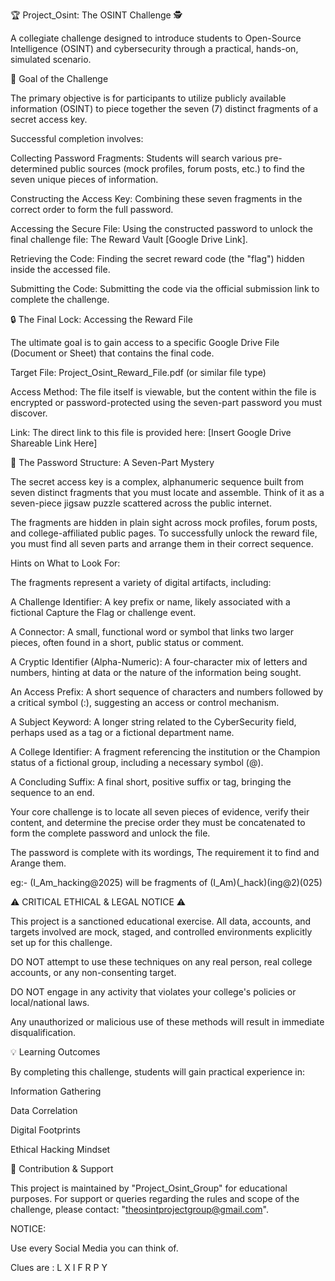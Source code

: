 🏆 Project_Osint: The OSINT Challenge 🕵️

A collegiate challenge designed to introduce students to Open-Source Intelligence (OSINT) and cybersecurity through a practical, hands-on, simulated scenario.


🎯 Goal of the Challenge

The primary objective is for participants to utilize publicly available information (OSINT) to piece together the seven (7) distinct fragments of a secret access key.


Successful completion involves:

Collecting Password Fragments: Students will search various pre-determined public sources (mock profiles, forum posts, etc.) to find the seven unique pieces of information.

Constructing the Access Key: Combining these seven fragments in the correct order to form the full password.

Accessing the Secure File: Using the constructed password to unlock the final challenge file: The Reward Vault [Google Drive Link].

Retrieving the Code: Finding the secret reward code (the "flag") hidden inside the accessed file.

Submitting the Code: Submitting the code via the official submission link to complete the challenge.

🔒 The Final Lock: Accessing the Reward File

The ultimate goal is to gain access to a specific Google Drive File (Document or Sheet) that contains the final code.


Target File: Project_Osint_Reward_File.pdf (or similar file type)

Access Method: The file itself is viewable, but the content within the file is encrypted or password-protected using the seven-part password you must discover.

Link: The direct link to this file is provided here: [Insert Google Drive Shareable Link Here]


🧩 The Password Structure: A Seven-Part Mystery

The secret access key is a complex, alphanumeric sequence built from seven distinct fragments that you must locate and assemble. Think of it as a seven-piece jigsaw puzzle scattered across the public internet.


The fragments are hidden in plain sight across mock profiles, forum posts, and college-affiliated public pages. To successfully unlock the reward file, you must find all seven parts and arrange them in their correct sequence.


Hints on What to Look For:

The fragments represent a variety of digital artifacts, including:


A Challenge Identifier: A key prefix or name, likely associated with a fictional Capture the Flag or challenge event.

A Connector: A small, functional word or symbol that links two larger pieces, often found in a short, public status or comment.

A Cryptic Identifier (Alpha-Numeric): A four-character mix of letters and numbers, hinting at data or the nature of the information being sought.

An Access Prefix: A short sequence of characters and numbers followed by a critical symbol (:), suggesting an access or control mechanism.

A Subject Keyword: A longer string related to the CyberSecurity field, perhaps used as a tag or a fictional department name.

A College Identifier: A fragment referencing the institution or the Champion status of a fictional group, including a necessary symbol (@).

A Concluding Suffix: A final short, positive suffix or tag, bringing the sequence to an end.

Your core challenge is to locate all seven pieces of evidence, verify their content, and determine the precise order they must be concatenated to form the complete password and unlock the file.

The password is complete with its wordings, The requirement it to find and Arange them.

eg:- (I_Am_hacking@2025) will be fragments of (I_Am)(_hack)(ing@2)(025)


⚠️ CRITICAL ETHICAL & LEGAL NOTICE ⚠️

This project is a sanctioned educational exercise. All data, accounts, and targets involved are mock, staged, and controlled environments explicitly set up for this challenge.


DO NOT attempt to use these techniques on any real person, real college accounts, or any non-consenting target.

DO NOT engage in any activity that violates your college's policies or local/national laws.

Any unauthorized or malicious use of these methods will result in immediate disqualification.


💡 Learning Outcomes

By completing this challenge, students will gain practical experience in:


Information Gathering

Data Correlation

Digital Footprints

Ethical Hacking Mindset

🤝 Contribution & Support

This project is maintained by "Project_Osint_Group" for educational purposes. For support or queries regarding the rules and scope of the challenge, please contact: "theosintprojectgroup@gmail.com".

NOTICE:

Use every Social Media you can think of.

Clues are : L X I F R P Y
